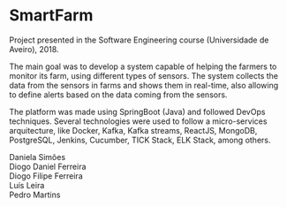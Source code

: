 # SmartFarm

Project presented in the Software Engineering course (Universidade de Aveiro), 2018.

The main goal was to develop a system capable of helping the farmers to monitor its farm, using different types of sensors.
The system collects the data from the sensors in farms and shows them in real-time, also allowing to define alerts based on the data coming from the sensors.

The platform was made using SpringBoot (Java) and followed DevOps techniques.
Several technologies were used to follow a micro-services arquitecture, like Docker, Kafka, Kafka streams, ReactJS, MongoDB, PostgreSQL, Jenkins, Cucumber, TICK Stack, ELK Stack, among others.

Daniela Simões  
Diogo Daniel Ferreira  
Diogo Filipe Ferreira  
Luís Leira  
Pedro Martins
